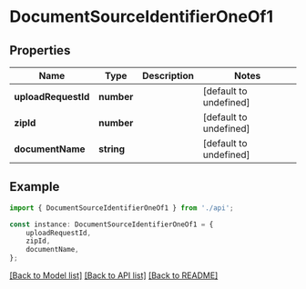 # DocumentSourceIdentifierOneOf1


## Properties

Name | Type | Description | Notes
------------ | ------------- | ------------- | -------------
**uploadRequestId** | **number** |  | [default to undefined]
**zipId** | **number** |  | [default to undefined]
**documentName** | **string** |  | [default to undefined]

## Example

```typescript
import { DocumentSourceIdentifierOneOf1 } from './api';

const instance: DocumentSourceIdentifierOneOf1 = {
    uploadRequestId,
    zipId,
    documentName,
};
```

[[Back to Model list]](../README.md#documentation-for-models) [[Back to API list]](../README.md#documentation-for-api-endpoints) [[Back to README]](../README.md)
